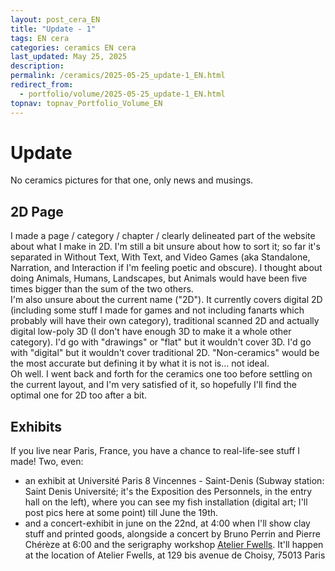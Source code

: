 ```yaml
---
layout: post_cera_EN
title: "Update - 1"
tags: EN cera
categories: ceramics EN cera
last_updated: May 25, 2025
description: 
permalink: /ceramics/2025-05-25_update-1_EN.html
redirect_from:
  - portfolio/volume/2025-05-25_update-1_EN.html
topnav: topnav_Portfolio_Volume_EN
---
```



# Update
No ceramics pictures for that one, only news and musings.

## 2D Page
I made a page / category / chapter / clearly delineated part of the website about what I make in 2D. I'm still a bit unsure about how to sort it; so far it's separated in Without Text, With Text, and Video Games (aka Standalone, Narration, and Interaction if I'm feeling poetic and obscure). I thought about doing Animals, Humans, Landscapes, but Animals would have been five times bigger than the sum of the two others.\
I'm also unsure about the current name ("2D"). It currently covers digital 2D (including some stuff I made for games and not including fanarts which probably will have their own category), traditional scanned 2D and actually digital low-poly 3D (I don't have enough 3D to make it a whole other category). I'd go with "drawings" or "flat" but it wouldn't cover 3D. I'd go with "digital" but it wouldn't cover traditional 2D. "Non-ceramics" would be the most accurate but defining it by what it is not is... not ideal.\
Oh well. I went back and forth for the ceramics one too before settling on the current layout, and I'm very satisfied of it, so hopefully I'll find the optimal one for 2D too after a bit.

## Exhibits
If you live near Paris, France, you have a chance to real-life-see stuff I made! Two, even:
- an exhibit at Université Paris 8 Vincennes - Saint-Denis (Subway station: Saint Denis Université; it's the Exposition des Personnels, in the entry hall on the left), where you can see my fish installation (digital art; I'll post pics here at some point) till June the 19th.
- and a concert-exhibit in june on the 22nd, at 4:00 when I'll show clay stuff and printed goods, alongside a concert by Bruno Perrin and Pierre Chérèze at 6:00 and the serigraphy workshop [Atelier Fwells](https://fwells.com/). It'll happen at the location of Atelier Fwells, at 129 bis avenue de Choisy, 75013 Paris 
